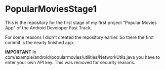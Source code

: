 # PopularMoviesStage1

This is the repository for the first stage of my first project "Popular Movies App" of the Android Developer Fast Track.

For some reasons I didn't created the repository earlier. So there the first commit is the nearly finished app. 

__IMPORTANT__
In com/example/android/popularmovies/utilities/NetworkUtils.java you have to enter your own API key. This was removed for security reasons.